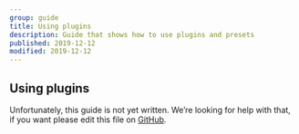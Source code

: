 ```yaml
---
group: guide
title: Using plugins
description: Guide that shows how to use plugins and presets
published: 2019-12-12
modified: 2019-12-12
---
```


## Using plugins

Unfortunately, this guide is not yet written.
We’re looking for help with that, if you want please edit this file on
[GitHub][].

[github]: https://github.com/unifiedjs/unifiedjs.github.io/blob/src/doc/learn/using-plugins.md
